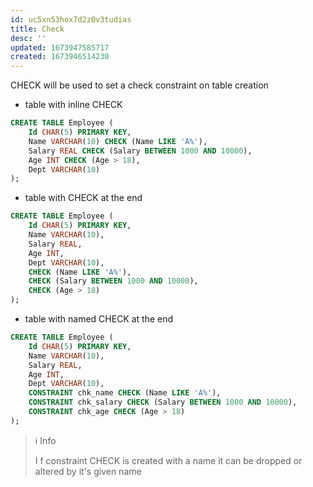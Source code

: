 ```yaml
---
id: uc5xn53hox7d2z0v3tudias
title: Check
desc: ''
updated: 1673947585717
created: 1673946514230
---
```


CHECK will be used to set a check constraint on table creation

- table with inline CHECK

```Sql
CREATE TABLE Employee (
    Id CHAR(5) PRIMARY KEY,
    Name VARCHAR(10) CHECK (Name LIKE 'A%'),
    Salary REAL CHECK (Salary BETWEEN 1000 AND 10000),
    Age INT CHECK (Age > 18),
    Dept VARCHAR(10)
);
```

- table with CHECK at the end

```Sql
CREATE TABLE Employee (
    Id CHAR(5) PRIMARY KEY,
    Name VARCHAR(10),
    Salary REAL,
    Age INT,
    Dept VARCHAR(10),
    CHECK (Name LIKE 'A%'),
    CHECK (Salary BETWEEN 1000 AND 10000),
    CHECK (Age > 18)
);
```

- table with named CHECK at the end

```Sql
CREATE TABLE Employee (
    Id CHAR(5) PRIMARY KEY,
    Name VARCHAR(10),
    Salary REAL,
    Age INT,
    Dept VARCHAR(10),
    CONSTRAINT chk_name CHECK (Name LIKE 'A%'),
    CONSTRAINT chk_salary CHECK (Salary BETWEEN 1000 AND 10000),
    CONSTRAINT chk_age CHECK (Age > 18)
);
```

>ℹ️ Info
>
>I f constraint CHECK is created with a name it can be dropped or altered by it's given name
